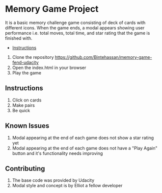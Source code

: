 # Memory Game Project
It is a basic memory challenge game consisting of deck of cards with different icons. When the game ends, a modal appears showing user performance i.e. total moves, total time, and star rating that the game is finished with.

* [Instructions](#instructions)
1. Clone the repository https://github.com/Bintehassan/memory-game-fend-udacity
2. Open the index.html in your browser
3. Play the game

## Instructions
1. Click on cards
2. Make pairs
3. Be quick

## Known Issues
1. Modal appearing at the end of each game does not show a star rating yet
2. Modal appearing at the end of each game does not have a "Play Again" button and it's functionality needs improving

## Contributing
1. The base code was provided by Udacity
2. Modal style and concept is by Elliot a fellow developer 

